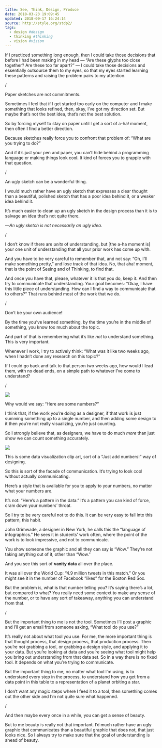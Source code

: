 ```yaml
---
title: See, Think, Design, Produce
date: 2018-03-23 19:09:45
updated: 2018-09-17 16:24:14
source: http://style.org/stdp2/
tags:
  - design #design
  - thinking #thinking
  - vision #vision
---
```

If I practiced something long enough, then I could take those decisions that before I had been making in my head — “Are these glyphs too close together? Are these too far apart?” — I could take those decisions and essentially outsource them to my eyes, so that my eyes started learning these patterns and raising the problem pairs to my attention.  

/

Paper sketches are not commitments.

Sometimes I feel that if I get started too early on the computer and I make something that looks refined, then, okay, I’ve got my direction set. But maybe that’s not the best idea, that’s not the best solution.

So by forcing myself to stay on paper until I get a sort of a-ha! moment, then often I find a better direction.

Because sketches really force you to confront that problem of: “What are you trying to do?”

And if it’s just your pen and paper, you can’t hide behind a programming language or making things look cool. It kind of forces you to grapple with that question.

/

An ugly sketch can be a wonderful thing.

I would much rather have an ugly sketch that expresses a clear thought than a beautiful, polished sketch that has a poor idea behind it, or a weaker idea behind it.

It’s much easier to clean up an ugly sketch in the design process than it is to salvage an idea that’s not quite there.

—*An ugly sketch is not necessarily an ugly idea.*

/

I don’t know if there are *units* of understanding, but \[the a-ha moment is\] your one unit of understanding that all your prior work has come up with.

And you have to be very careful to remember that, and not say: “Oh, I’ll make something pretty,” and lose track of that idea. No, that aha! moment, that is the point of Seeing and of Thinking, to find that.

And once you have that, please, whatever it is that you do, keep it. And then try to communicate that understanding. Your goal becomes: “Okay, I have this little piece of understanding. How can I find a way to communicate that to others?” That runs behind most of the work that we do.

/

Don’t be your own audience!

By the time you’ve learned something, by the time you’re in the middle of something, you know too much about the topic.

And part of that is remembering what it’s like *not* to understand something. This is very important.

Whenever I work, I try to actively think: “What was it like two weeks ago, when I hadn’t done any research on this topic?”

If I could go back and talk to that person two weeks ago, how would I lead them, with no dead ends, on a simple path to whatever I’ve come to understand?

/

![](See,%20Think,%20Design,%20Produce.html.resources/962C6386-8110-4943-88E0-524F1D206102.png)  

Why would we say: “Here are some numbers?”

I think that, if the work you’re doing as a designer, if that work is just summing something up to a single number, and then adding some design to it then you’re not really visualizing, you’re just counting.

So I strongly believe that, as designers, we have to do much *more* than just show we can count something accurately.

![](See,%20Think,%20Design,%20Produce.html.resources/C8D1C9C2-7F2F-42F7-873B-E98832E873ED.png)  

This is some data visualization clip art, sort of a “Just add numbers!” way of designing.

So this is sort of the facade of communication. It’s trying to look cool without actually communicating.

Here’s a style that is available for you to apply to your numbers, no matter what your numbers are.

It’s not: “Here’s a pattern in the data.” It’s a pattern you can kind of force, cram down your numbers’ throat.

So I try to be very careful not to do this. It can be very easy to fall into this pattern, this habit.

John Grimwade, a designer in New York, he calls this the “language of infographics.” He sees it in students’ work often, where the point of the work is to look impressive, and not to communicate.

You show someone the graphic and all they can say is “Wow.” They’re not taking anything out of it, other than “Wow.”

And you see this sort of __vanity data__ all over the place.

It was all over the World Cup: “4.9 million tweets in this match.” Or you might see it in the number of Facebook “likes” for the Boston Red Sox.

But the problem is, what is that number telling you? It’s saying there’s a lot, but compared to what? You really need some context to make any sense of the number, or to have any sort of takeaway, anything you can understand from that.

/

But the important thing to me is not the tool. Sometimes I’ll post a graphic and I’ll get an email from someone asking, “What tool do you use?”

It’s really not about what tool you use. For me, the more important thing is that thought process, that design process, that production process. Then you’re not grabbing a tool, or grabbing a design style, and applying it to your data. But you’re looking at data and you’re seeing what tool might help you bring out understanding from that data set. So in a way there is no fixed tool. It depends on what you’re trying to communicate.

But the important thing to me, no matter what tool I’m using, is to understand every step in the process, to understand how you get from a data point in this table to a representation of a planet orbiting a star.

I don’t want any magic steps where I feed it to a tool, then something comes out the other side and I’m not quite sure what happened.

/

And then maybe every once in a while, you can get a sense of beauty.

But to me beauty is really not that important. I’d much rather have an ugly graphic that communicates than a beautiful graphic that does not, that just looks nice. So I always try to make sure that the goal of understanding is ahead of beauty.